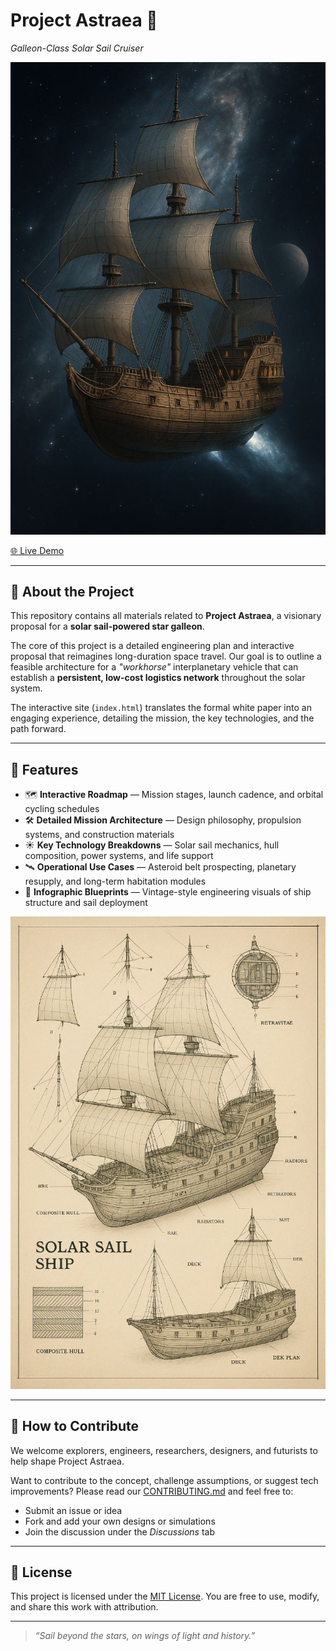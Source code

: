 # Project Astraea 🚀  
*Galleon-Class Solar Sail Cruiser*

![Project Astraea Concept](assets/Project%20Astraea%20Concept.jpg)

[🌐 Live Demo](https://sxript1.github.io/Project-Astraea/) <!-- 🔧 Replace this link with your GitHub Pages URL -->

---

## 🌌 About the Project

This repository contains all materials related to **Project Astraea**, a visionary proposal for a **solar sail-powered star galleon**.

The core of this project is a detailed engineering plan and interactive proposal that reimagines long-duration space travel. Our goal is to outline a feasible architecture for a *"workhorse"* interplanetary vehicle that can establish a **persistent, low-cost logistics network** throughout the solar system.

The interactive site (`index.html`) translates the formal white paper into an engaging experience, detailing the mission, the key technologies, and the path forward.

---

## 🚢 Features

- 🗺️ **Interactive Roadmap** — Mission stages, launch cadence, and orbital cycling schedules  
- 🛠️ **Detailed Mission Architecture** — Design philosophy, propulsion systems, and construction materials  
- ☀️ **Key Technology Breakdowns** — Solar sail mechanics, hull composition, power systems, and life support  
- 🛰️ **Operational Use Cases** — Asteroid belt prospecting, planetary resupply, and long-term habitation modules  
- 📜 **Infographic Blueprints** — Vintage-style engineering visuals of ship structure and sail deployment  

![Project Astraea Infographic](assets/Project%20Astraea%20Infographic.jpg)

---

## 🤝 How to Contribute

We welcome explorers, engineers, researchers, designers, and futurists to help shape Project Astraea.

Want to contribute to the concept, challenge assumptions, or suggest tech improvements? Please read our [CONTRIBUTING.md](CONTRIBUTING.md) and feel free to:
- Submit an issue or idea  
- Fork and add your own designs or simulations  
- Join the discussion under the *Discussions* tab  

---

## 📄 License

This project is licensed under the [MIT License](LICENSE). You are free to use, modify, and share this work with attribution.

---

> *“Sail beyond the stars, on wings of light and history.”*

